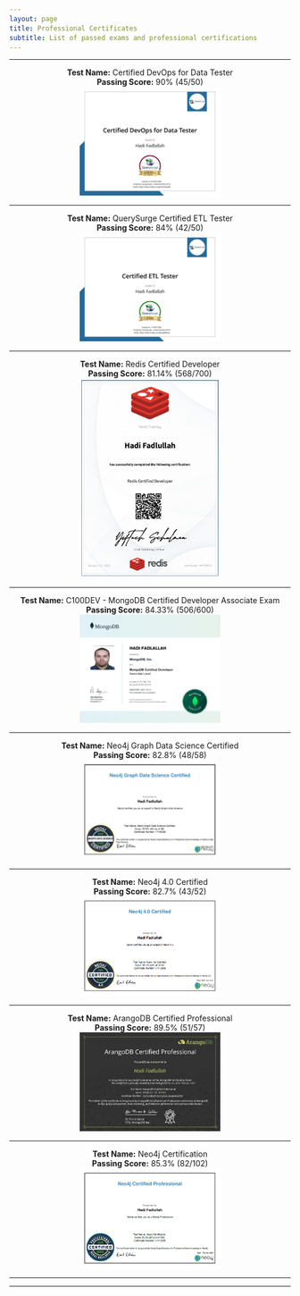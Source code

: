 ```yaml
---
layout: page
title: Professional Certificates
subtitle: List of passed exams and professional certifications
---
```


--------------------------
<p align="center">
  <b>Test Name:</b> Certified DevOps for Data Tester<br><b>Passing Score:</b> 90% (45/50) <br>
<a href="/assets/certificate/CertifiedDevOpsforDataTester_Badge.jpg"><img src="/assets/certificate/CertifiedDevOpsforDataTester_Badge.jpg" style="width: 50%; height: 50%"></a> <br> <hr>
</p>
<p align="center">
  <b>Test Name:</b> QuerySurge Certified ETL Tester<br><b>Passing Score:</b> 84% (42/50) <br>
<a href="/assets/certificate/CertifiedETLTester_Badge.jpg"><img src="/assets/certificate/CertifiedETLTester_Badge.jpg" style="width: 50%; height: 50%"></a> <br> <hr>
</p>
<p align="center">
  <b>Test Name:</b> Redis Certified Developer<br><b>Passing Score:</b> 81.14% (568/700) <br>
<a href="/assets/certificate/Redis_CertifiedDeveloper_44725023.jpg"><img src="/assets/certificate/Redis_CertifiedDeveloper_44725023.jpg" style="width: 50%; height: 50%"></a> <br> <hr>
</p>
<p align="center">
  <b>Test Name:</b> C100DEV - MongoDB Certified Developer Associate Exam<br><b>Passing Score:</b> 84.33% (506/600) <br>
<a href="/assets/certificate/MongoDB_137942193.jpg"><img src="/assets/certificate/MongoDB_137942193.jpg" style="width: 50%; height: 50%"></a> <br> <hr>
</p>
<p align="center">
<b>Test Name:</b> Neo4j Graph Data Science Certified<br><b>Passing Score:</b> 82.8% (48/58) <br> 
<a href="/assets/certificate/Neo4jGraphDataScience.jpg"><img src="/assets/certificate/Neo4jGraphDataScience.jpg" style="width: 50%; height: 50%"></a> <br> <hr>
</p>
<p align="center">
<b>Test Name:</b> Neo4j 4.0 Certified<br><b>Passing Score:</b> 82.7%  (43/52) <br>
<a href="/assets/certificate/Neo4j 4.png"><img src="/assets/certificate/Neo4j 4.png" style="width: 50%; height: 50%"></a> <br> <hr>
</p>
<p align="center">
<b>Test Name:</b> ArangoDB Certified Professional<br><b>Passing Score:</b> 89.5% (51/57) <br>
<a href="/assets/certificate/ArangoDB CP.png"><img src= "/assets/certificate/ArangoDB CP.png" style="width: 50%; height: 50%" ></a> <br> <hr>
</p>
<p align="center">
<b>Test Name:</b> Neo4j Certification<br><b>Passing Score:</b> 85.3%  (82/102) <br>
<a href="/assets/certificate/Neo4j CP.png"><img src="/assets/certificate/Neo4j CP.png" style="width: 50%; height: 50%"></a> <br> <hr>
</p>

--------------------------
